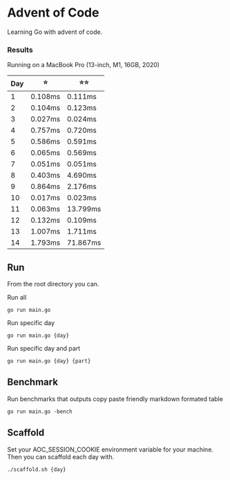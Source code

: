 # Advent of Code

Learning Go with advent of code.


### Results

Running on a MacBook Pro (13-inch, M1, 16GB, 2020) 

| Day | ⭐️      | ⭐️⭐️      |
|-----|---------|----------|
| 1   | 0.108ms | 0.111ms  |
| 2   | 0.104ms | 0.123ms  |
| 3   | 0.027ms | 0.024ms  |
| 4   | 0.757ms | 0.720ms  |
| 5   | 0.586ms | 0.591ms  |
| 6   | 0.065ms | 0.569ms  |
| 7   | 0.051ms | 0.051ms  |
| 8   | 0.403ms | 4.690ms  |
| 9   | 0.864ms | 2.176ms  |
| 10  | 0.017ms | 0.023ms  |
| 11  | 0.063ms | 13.799ms |
| 12  | 0.132ms | 0.109ms  |
| 13  | 1.007ms | 1.711ms  |
| 14  | 1.793ms | 71.867ms |


## Run
From the root directory you can.

Run all
```
go run main.go
```

Run specific day
```
go run main.go {day}
```

Run specific day and part
```
go run main.go {day} {part}
```

## Benchmark
Run benchmarks that outputs copy paste friendly markdown formated table
```
go run main.go -bench
```

## Scaffold
Set your AOC_SESSION_COOKIE environment variable for your machine. Then you can scaffold each day with. 

```
./scaffold.sh {day}
```
